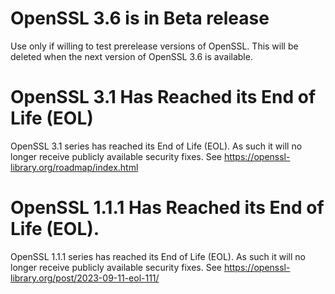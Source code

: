 # OpenSSL 3.6 is in Beta release
Use only if willing to test prerelease versions of OpenSSL.  This will be deleted when the next version of OpenSSL 3.6 is available.
# OpenSSL 3.1 Has Reached its End of Life (EOL)
OpenSSL 3.1 series has reached its End of Life (EOL).  As such it will no longer receive publicly available security fixes. See <https://openssl-library.org/roadmap/index.html>
# OpenSSL 1.1.1 Has Reached its End of Life (EOL).
OpenSSL 1.1.1 series has reached its End of Life (EOL). As such it will no longer receive publicly available security fixes. See <https://openssl-library.org/post/2023-09-11-eol-111/>
